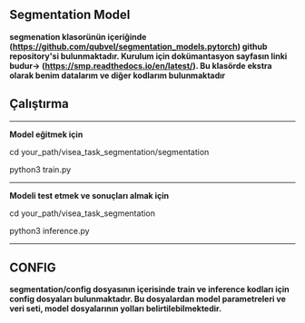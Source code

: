 ## Segmentation Model

**segmenation klasorünün içeriğinde (https://github.com/qubvel/segmentation_models.pytorch) github repository'si bulunmaktadır. Kurulum için dokümantasyon sayfasın linki budur-> (https://smp.readthedocs.io/en/latest/). Bu klasörde ekstra olarak benim datalarım ve diğer kodlarım bulunmaktadır**

## Çalıştırma

----

**Model eğitmek için**

cd your_path/visea_task_segmentation/segmentation

python3 train.py

----

**Modeli test etmek ve sonuçları almak için**

cd your_path/visea_task_segmentation

python3 inference.py

----

## CONFIG

**segmentation/config dosyasının içerisinde train ve inference kodları için config dosyaları bulunmaktadır. Bu dosyalardan model parametreleri ve veri seti, model dosyalarının yolları belirtilebilmektedir.**
